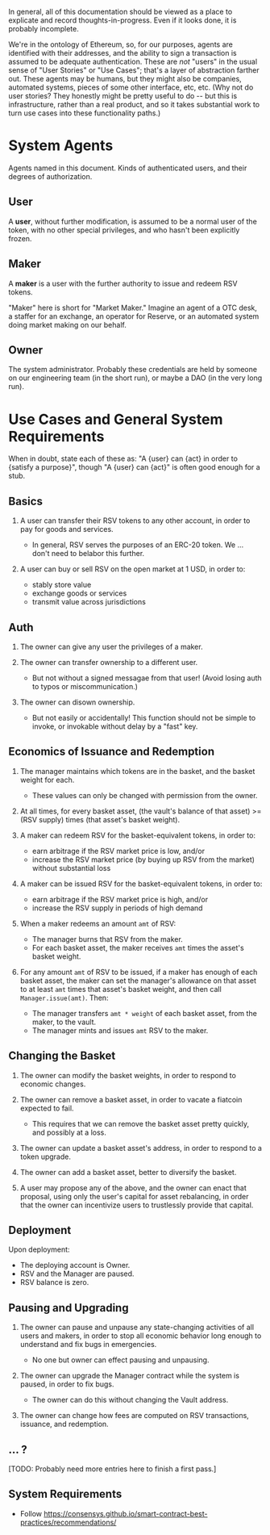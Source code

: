 In general, all of this documentation should be viewed as a place to explicate and record thoughts-in-progress. Even if it looks done, it is probably incomplete.

We're in the ontology of Ethereum, so, for our purposes, agents are identified with their addresses, and the ability to sign a transaction is assumed to be adequate authentication. These are _not_ "users" in the usual sense of "User Stories" or "Use Cases"; that's a layer of abstraction farther out. These agents may be humans, but they might also be companies, automated systems, pieces of some other interface, etc, etc. (Why not do user stories? They honestly might be pretty useful to do -- but this is infrastructure, rather than a real product, and so it takes substantial work to turn use cases into these functionality paths.)

# System Agents
Agents named in this document. Kinds of authenticated users, and their degrees of authorization.

## User
A **user**, without further modification, is assumed to be a normal user of the token, with no other special privileges, and who hasn't been explicitly frozen.

## Maker
A **maker** is a user with the further authority to issue and redeem RSV tokens.

"Maker" here is short for "Market Maker." Imagine an agent of a OTC desk, a staffer for an exchange, an operator for Reserve, or an automated system doing market making on our behalf.

## Owner
The system administrator. Probably these credentials are held by someone on our engineering team (in the short run), or maybe a DAO (in the very long run).

# Use Cases and General System Requirements
When in doubt, state each of these as: "A {user} can {act} in order to {satisfy a purpose}", though "A {user} can {act}" is often good enough for a stub.

## Basics
1. A user can transfer their RSV tokens to any other account, in order to pay for goods and services.
    - In general, RSV serves the purposes of an ERC-20 token. We ... don't need to belabor this further.

2. A user can buy or sell RSV on the open market at 1 USD, in order to:
    - stably store value
    - exchange goods or services
    - transmit value across jurisdictions

## Auth
1. The owner can give any user the privileges of a maker.

2. The owner can transfer ownership to a different user.
    - But not without a signed messagae from that user! (Avoid losing auth to typos or miscommunication.)

3. The owner can disown ownership.
    - But not easily or accidentally! This function should not be simple to invoke, or invokable without delay by a "fast" key.

## Economics of Issuance and Redemption
1. The manager maintains which tokens are in the basket, and the basket weight for each.
    - These values can only be changed with permission from the owner.

2. At all times, for every basket asset, (the vault's balance of that asset) >= (RSV supply) times (that asset's basket weight).

3. A maker can redeem RSV for the basket-equivalent tokens, in order to:
    - earn arbitrage if the RSV market price is low, and/or
    - increase the RSV market price (by buying up RSV from the market) without substantial loss

4. A maker can be issued RSV for the basket-equivalent tokens, in order to:
    - earn arbitrage if the RSV market price is high, and/or
    - increase the RSV supply in periods of high demand

5. When a maker redeems an amount `amt` of RSV:
    - The manager burns that RSV from the maker.
    - For each basket asset, the maker receives `amt` times the asset's basket weight.

6. For any amount `amt` of RSV to be issued, if a maker has enough of each basket asset, the maker can set the manager's allowance on that asset to at least `amt` times that asset's basket weight, and then call `Manager.issue(amt)`. Then:
    - The manager transfers `amt * weight` of each basket asset, from the maker, to the vault.
    - The manager mints and issues `amt` RSV to the maker.

## Changing the Basket

1. The owner can modify the basket weights, in order to respond to economic changes.

2. The owner can remove a basket asset, in order to vacate a fiatcoin expected to fail.
    - This requires that we can remove the basket asset pretty quickly, and possibly at a loss.

3. The owner can update a basket asset's address, in order to respond to a token upgrade.

4. The owner can add a basket asset, better to diversify the basket.

5. A user may propose any of the above, and the owner can enact that proposal, using only the user's capital for asset rebalancing, in order that the owner can incentivize users to trustlessly provide that capital.

## Deployment

Upon deployment:

- The deploying account is Owner.
- RSV and the Manager are paused.
- RSV balance is zero.

## Pausing and Upgrading

1. The owner can pause and unpause any state-changing activities of all users and makers, in order to stop all economic behavior long enough to understand and fix bugs in emergencies.
    - No one but owner can effect pausing and unpausing.

2. The owner can upgrade the Manager contract while the system is paused, in order to fix bugs.
    - The owner can do this without changing the Vault address.

3. The owner can change how fees are computed on RSV transactions, issuance, and redemption.

## ... ?

[TODO: Probably need more entries here to finish a first pass.]

## System Requirements

- Follow https://consensys.github.io/smart-contract-best-practices/recommendations/
